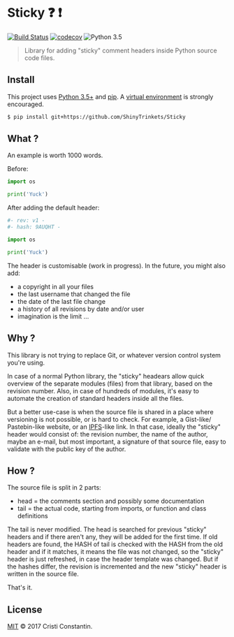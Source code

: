 
# Sticky :question: :exclamation:
[![Build Status](https://travis-ci.org/ShinyTrinkets/Sticky.svg?branch=master)](https://travis-ci.org/ShinyTrinkets/Sticky) [![codecov](https://codecov.io/gh/ShinyTrinkets/Sticky/branch/master/graph/badge.svg)](https://codecov.io/gh/ShinyTrinkets/Sticky) ![Python 3.5](https://img.shields.io/badge/python-3.5-blue.svg)

> Library for adding "sticky" comment headers inside Python source code files.


## Install

This project uses [Python 3.5+](https://www.python.org/) and [pip](https://pip.pypa.io/). A [virtual environment](https://virtualenv.pypa.io/) is strongly encouraged.

```sh
$ pip install git+https://github.com/ShinyTrinkets/Sticky
```


## What ?

An example is worth 1000 words.

Before:

```python
import os

print('Yuck')
```

After adding the default header:

```python
#- rev: v1 -
#- hash: 9AUQHT -

import os

print('Yuck')
```

The header is customisable (work in progress). In the future, you might also add:

* a copyright in all your files
* the last username that changed the file
* the date of the last file change
* a history of all revisions by date and/or user
* imagination is the limit ...


## Why ?

This library is not trying to replace Git, or whatever version control system you're using.

In case of a normal Python library, the "sticky" headears allow quick overview of the separate modules (files) from that library, based on the revision number.
Also, in case of hundreds of modules, it's easy to automate the creation of standard headers inside all the files.

But a better use-case is when the source file is shared in a place where versioning is not possible, or is hard to check. For example, a Gist-like/ Pastebin-like website, or an [IPFS](https://ipfs.io/)-like link. In that case, ideally the "sticky" header would consist of: the revision number, the name of the author, maybe an e-mail, but most important, a signature of that source file, easy to validate with the public key of the author.


## How ?

The source file is split in 2 parts:

* head = the comments section and possibly some documentation
* tail = the actual code, starting from imports, or function and class definitions

The tail is never modified.
The head is searched for previous "sticky" headers and if there aren't any, they will be added for the first time.
If old headers are found, the HASH of tail is checked with the HASH from the old header and if it matches, it means the file was not changed, so the "sticky" header is just refreshed, in case the header template was changed.
But if the hashes differ, the revision is incremented and the new "sticky" header is written in the source file.

That's it.


## License

[MIT](LICENSE) © 2017 Cristi Constantin.

